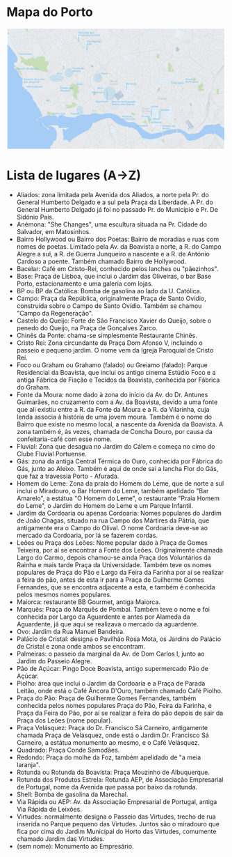 # Mapa do Porto

![Mapa do Porto](2022-12-04%20Porto.png)

# Lista de lugares (A→Z)

- Aliados: zona limitada pela Avenida dos Aliados, a norte pela Pr. do General Humberto Delgado e a sul pela Praça da Liberdade. A Pr. do General Humberto Delgado já foi no passado Pr. do Município e Pr. De Sidónio Pais.
- Anémona: "She Changes", uma escultura situada na Pr. Cidade do Salvador, em Matosinhos.
- Bairro Hollywood ou Bairro dos Poetas: Bairro de moradias e ruas com nomes de poetas. Limitado pela Av. da Boavista a norte, a R. do Campo Alegre a sul, a R. de Guerra Junqueiro a nascente e a R. de António Cardoso a poente. Também chamado Bairro de Hollywood.
- Bacelar: Café em Cristo-Rei, conhecido pelos lanches ou "pãezinhos". 
- Base: Praça de Lisboa, que inclui o Jardim das Oliveiras, o bar Base Porto, estacionamento e uma galeria com lojas.
- BP ou BP da Católica: Bomba de gasolina ao lado da U. Católica.
- Campo: Praça da República, originalmente Praça de Santo Ovídio, construída sobre o Campo de Santo Ovídio. Também se chamou "Campo da Regeneração". 
- Castelo do Queijo: Forte de São Francisco Xavier do Queijo, sobre o penedo do Queijo, na Praça de Gonçalves Zarco.
- Chinês da Ponte: chama-se simplesmente Restaurante Chinês.
- Cristo Rei: Zona circundante da Praça Dom Afonso V, incluindo o passeio e pequeno jardim. O nome vem da Igreja Paroquial de Cristo Rei.
- Foco ou Graham ou Grahamo (falado) ou Greiamo (falado): Parque Residencial da Boavista, que inclui os antigo cinema Estúdio Foco e a antiga Fábrica de Fiação e Tecidos da Boavista, conhecida por Fábrica do Graham.
- Fonte da Moura: nome dado à zona do início da Av. do Dr. Antunes Guimarães, no cruzamento com a Av. da Boavista, devido a uma fonte que ali existiu entre a R. da Fonte da Moura e a R. da Vilarinha, cuja lenda associa à história de uma jovem moura. Também é o nome do Bairro que existe no mesmo local, a nascente da Avenida da Boavista. A zona também é, às vezes, chamada de Concha Douro, por causa da confeitaria-café com esse nome.
- Fluvial: Zona que desagua no Jardim do Cálem e começa no cimo do Clube Fluvial Portuense. 
- Gás: zona da antiga Central Térmica do Ouro, conhecida por Fábrica do Gás, junto ao Aleixo. Também é aqui de onde sai a lancha Flor do Gás, que faz a travessia Porto - Afurada.
- Homem do Leme: Zona da praia do Homem do Leme, que de norte a sul inclui o Miradouro, o Bar Homem do Leme, também apelidado "Bar Amarelo", a estátua "O Homem do Leme", o restaurante "Praia Homem do Leme", o Jardim do Homem do Leme e um Parque Infantil.
- Jardim da Cordoaria ou apenas Cordoaria: Nomes populares do Jardim de João Chagas, situado na rua Campo dos Mártires da Pátria, que antigamente era o Campo do Olival. O nome Cordoaria deve-se ao mercado da Cordoaria, por lá se fazerem cordas.
- Leões ou Praça dos Leões: Nome popular dado à Praça de Gomes Teixeira, por aí se encontrar a Fonte dos Leões. Originalmente chamada Largo do Carmo, depois chamou-se ainda Praça dos Voluntários da Rainha e mais tarde Praça da Universidade. Também teve os nomes populares de Praça do Pão e Largo da Feira da Farinha por aí se realizar a feira do pão, antes de esta ir para a Praça de Guilherme Gomes Fernandes, que se encontra adjacente a esta, e também é conhecida pelos mesmos nomes populares.
- Maiorca: restaurante BB Gourmet, antiga Maiorca.
- Marquês: Praça do Marquês de Pombal. Também teve o nome e foi conhecida por Largo da Aguardente e antes por Alameda da Aguardente, já que aqui se realizava o mercado da aguardente.
- Ovo: Jardim da Rua Manuel Bandeira.
- Palácio de Cristal: designa o Pavilhão Rosa Mota, os Jardins do Palácio de Cristal e zona onde ambos se encontram.
- Palmeiras: o passeio da marginal da Av. de Dom Carlos I, junto ao Jardim do Passeio Alegre.
- Pão de Açúcar: Pingo Doce Boavista, antigo supermercado Pão de Açúcar.
- Piolho: área que inclui o Jardim da Cordoaria e a Praça de Parada Leitão, onde está o Café Âncora D'Ouro, também chamado Café Piolho.
- Praça do Pão: Praça de Guilherme Gomes Fernandes, também conhecida pelos nomes populares Praça do Pão, Feira da Farinha, e Praça da Feira do Pão, por aí se realizar a feira do pão depois de sair da Praça dos Leões (nome popular).
- Praça Velásquez: Praça do Dr. Francisco Sá Carneiro, antigamente chamada Praça de Velásquez, onde está o Jardim Dr. Francisco Sá Carneiro, a estátua monumento ao mesmo, e o Café Velásquez.
- Quadrado: Praça Conde Samodães.
- Redondo: Praça do molhe da Foz, também apelidado de "a meia laranja".
- Rotunda ou Rotunda da Boavista: Praça Mouzinho de Albuquerque.
- Rotunda dos Produtos Estrela: Rotunda AEP, de Associação Empresarial de Portugal, nome da Avenida que passa por baixo da rotunda.
- Shell: Bomba de gasolina da Marechal.
- Via Rápida ou AEP: Av. da Associação Empresarial de Portugal, antiga Via Rápida de Leixões.
- Virtudes: normalmente designa o Passeio das Virtudes, trecho de rua inserida no Parque pequeno das Virtudes. Juntos são o miradouro que fica por cima do Jardim Municipal do Horto das Virtudes, comumente chamado Jardim das Virtudes.
- (sem nome): Monumento ao Empresário.
